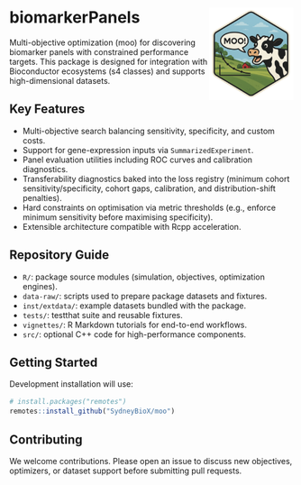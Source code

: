# biomarkerPanels <img src="src/moo_hexsticker.png" alt="biomarkerPanels hex sticker" align="right" width="150"/>

Multi-objective optimization (moo) for discovering biomarker panels
with constrained performance targets. This package is designed for integration
with Bioconductor ecosystems (s4 classes) and supports high-dimensional datasets.

## Key Features
- Multi-objective search balancing sensitivity, specificity, and custom costs.
- Support for gene-expression inputs via `SummarizedExperiment`.
- Panel evaluation utilities including ROC curves and calibration diagnostics.
- Transferability diagnostics baked into the loss registry (minimum cohort
  sensitivity/specificity, cohort gaps, calibration, and distribution-shift
  penalties).
- Hard constraints on optimisation via metric thresholds (e.g., enforce minimum
  sensitivity before maximising specificity).
- Extensible architecture compatible with Rcpp acceleration.

## Repository Guide
- `R/`: package source modules (simulation, objectives, optimization engines).
- `data-raw/`: scripts used to prepare package datasets and fixtures.
- `inst/extdata/`: example datasets bundled with the package.
- `tests/`: testthat suite and reusable fixtures.
- `vignettes/`: R Markdown tutorials for end-to-end workflows.
- `src/`: optional C++ code for high-performance components.

## Getting Started
Development installation will use:

```r
# install.packages("remotes")
remotes::install_github("SydneyBioX/moo")
```

## Contributing
We welcome contributions. Please open an issue to discuss new objectives,
optimizers, or dataset support before submitting pull requests.

